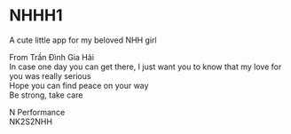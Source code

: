 # NHHH1
A cute little app for my beloved NHH girl 

From Trần Đình Gia Hải <br />
In case one day you can get there, I just want you to know that my love for you was really serious <br />
Hope you can find peace on your way <br />
Be strong, take care <br />

N Performance <br />
NK2S2NHH
